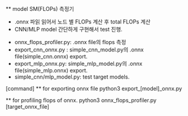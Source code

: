 ** model SM(FLOPs) 측정기
- .onnx 파읽 읽어서 노드 별 FLOPs 계산 후 total FLOPs 계산
- CNN/MLP model 간단하게 구현해서 test 진행.


* onnx_flops_profiler.py: .onnx file의 flops 측정
* export_cnn_onnx.py : simple_cnn_model.py의 .onnx file(simple_cnn.onnx) export.
* export_mlp_onnx.py: simple_mlp_model.py의 .onnx file(simple_mlp.onnx) export.
* simple_cnn/mlp_model.py: test target models.


[command]
** for exporting onnx file
python3 export_[model]_onnx.py

** for profiling flops of onnx.
python3 onnx_flops_profiler.py [target_onnx_file]
 
